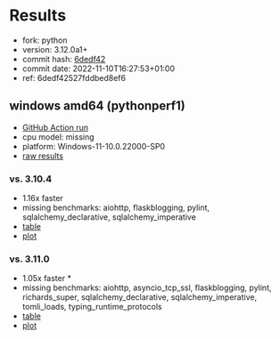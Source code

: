 # Results

- fork: python
- version: 3.12.0a1+
- commit hash: [6dedf42](https://github.com/python/cpython/commit/6dedf42)
- commit date: 2022-11-10T16:27:53+01:00
- ref: 6dedf42527fddbed8ef6

## windows amd64 (pythonperf1)

- [GitHub Action run](https://github.com/faster-cpython/benchmarking/actions/runs/4599424224)
- cpu model: missing
- platform: Windows-11-10.0.22000-SP0
- [raw results](bm-20221110-pythonperf1-amd64-python-6dedf42527fddbed8ef6-3.12.0a1%2B-6dedf42.json)

### vs. 3.10.4

- 1.16x faster
- missing benchmarks: aiohttp, flaskblogging, pylint, sqlalchemy_declarative, sqlalchemy_imperative
- [table](bm-20221110-pythonperf1-amd64-python-6dedf42527fddbed8ef6-3.12.0a1%2B-6dedf42-vs-3.10.4.md)
- [plot](bm-20221110-pythonperf1-amd64-python-6dedf42527fddbed8ef6-3.12.0a1%2B-6dedf42-vs-3.10.4.png)

### vs. 3.11.0

- 1.05x faster \*
- missing benchmarks: aiohttp, asyncio_tcp_ssl, flaskblogging, pylint, richards_super, sqlalchemy_declarative, sqlalchemy_imperative, tomli_loads, typing_runtime_protocols
- [table](bm-20221110-pythonperf1-amd64-python-6dedf42527fddbed8ef6-3.12.0a1%2B-6dedf42-vs-3.11.0.md)
- [plot](bm-20221110-pythonperf1-amd64-python-6dedf42527fddbed8ef6-3.12.0a1%2B-6dedf42-vs-3.11.0.png)

